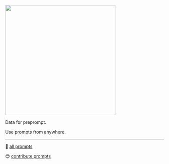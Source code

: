 <img 
    src="https://img.shields.io/badge/%E2%AC%9C%20%2F%20preprompt%20%E2%94%82%20data-%23202020?style=for-the-badge"
    width="350"
/>

Data for preprompt.

Use prompts from anywhere.

***

📄 [all prompts](https://github.com/ramptix/preprompted-data/wiki)

😍 [contribute prompts](https://github.com/ramptix/preprompted-data/fork)

